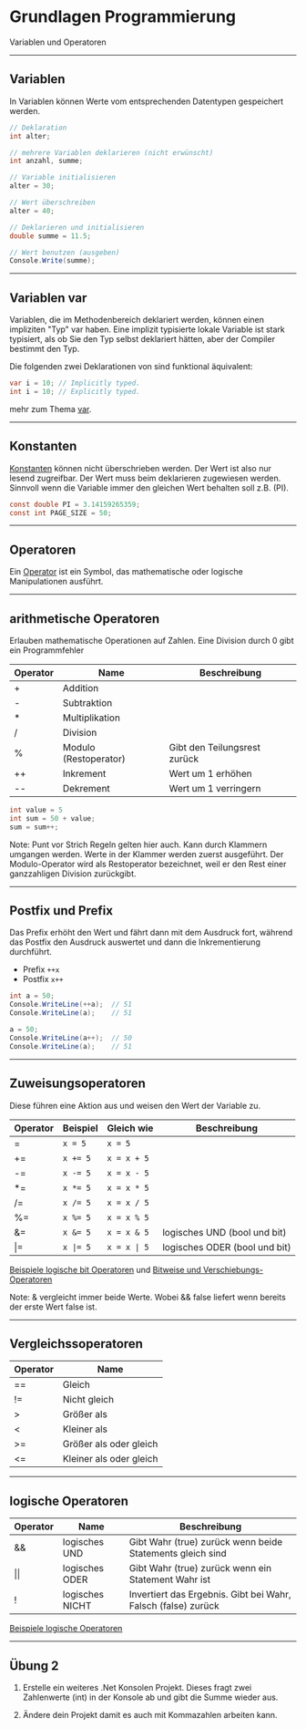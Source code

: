 # Grundlagen Programmierung

Variablen und Operatoren

---

<!-- .slide: class="left" -->
## Variablen

In Variablen können Werte vom entsprechenden Datentypen gespeichert werden.
 
```csharp []
// Deklaration
int alter;

// mehrere Variablen deklarieren (nicht erwünscht)
int anzahl, summe;

// Variable initialisieren
alter = 30;

// Wert überschreiben
alter = 40;

// Deklarieren und initialisieren
double summe = 11.5;

// Wert benutzen (ausgeben)
Console.Write(summe);
```

---

<!-- .slide: class="left" -->
## Variablen var

Variablen, die im Methodenbereich deklariert werden, können einen impliziten "Typ" var haben. Eine implizit typisierte lokale Variable ist stark typisiert, als ob Sie den Typ selbst deklariert hätten, aber der Compiler bestimmt den Typ.

Die folgenden zwei Deklarationen von sind funktional äquivalent:

```csharp []
var i = 10; // Implicitly typed.
int i = 10; // Explicitly typed.
```

mehr zum Thema [var](https://docs.microsoft.com/en-us/dotnet/csharp/language-reference/keywords/var).

---

<!-- .slide: class="left" -->
## Konstanten

[Konstanten](https://docs.microsoft.com/de-de/dotnet/csharp/programming-guide/classes-and-structs/constants) können nicht überschrieben werden. Der Wert ist also nur lesend zugreifbar. Der Wert muss beim deklarieren zugewiesen werden.
Sinnvoll wenn die Variable immer den gleichen Wert behalten soll z.B. (PI).

```csharp []
const double PI = 3.14159265359;
const int PAGE_SIZE = 50;
```

---

<!-- .slide: class="left" -->
## Operatoren

Ein [Operator](https://docs.microsoft.com/de-de/dotnet/csharp/language-reference/operators/) ist ein Symbol, das mathematische oder logische Manipulationen ausführt.

---

<!-- .slide: class="left" -->
## arithmetische Operatoren

Erlauben mathematische Operationen auf Zahlen.
Eine Division durch 0 gibt ein Programmfehler

| Operator  | Name        | Beschreibung  |
| ----------|-------------| --------------|
| +         | Addition    |  |
| -         | Subtraktion    |  |
| *         | Multiplikation    |  |
| /         | Division    |  |
| %         | Modulo (Restoperator)      | Gibt den Teilungsrest zurück |
| ++        | Inkrement    | Wert um 1 erhöhen |
| --        | Dekrement    | Wert um 1 verringern |

```csharp []
int value = 5
int sum = 50 + value;
sum = sum++;
```

Note: Punt vor Strich Regeln gelten hier auch. Kann durch Klammern umgangen werden. Werte in der Klammer werden zuerst ausgeführt.
Der Modulo-Operator wird als Restoperator bezeichnet, weil er den Rest einer ganzzahligen Division zurückgibt.

---

<!-- .slide: class="left" -->
## Postfix und Prefix

Das Prefix erhöht den Wert und fährt dann mit dem Ausdruck fort, während das Postfix den Ausdruck auswertet und dann die Inkrementierung durchführt.

* Prefix `++x`
* Postfix `x++`

```csharp []
int a = 50;
Console.WriteLine(++a);  // 51
Console.WriteLine(a);    // 51

a = 50;
Console.WriteLine(a++);  // 50
Console.WriteLine(a);    // 51
```

---

<!-- .slide: class="left" -->
## Zuweisungsoperatoren

Diese führen eine Aktion aus und weisen den Wert der Variable zu.

| Operator  | Beispiel    | Gleich wie  | Beschreibung |
| ----------|-------------| ------------| -------------|
| =         | `x = 5`     | `x = 5` |
| +=        | `x += 5`    | `x = x + 5` |
| -=        | `x -= 5`    | `x = x - 5` |
| *=        | `x *= 5`    | `x = x * 5` |
| /=        | `x /= 5`    | `x = x / 5` |
| %=        | `x %= 5`    | `x = x % 5` |
| &=        | `x &= 5`    | `x = x & 5` | logisches UND (bool und bit)
| \|=       | `x \|= 5`   | `x = x \| 5`| logisches ODER (bool und bit)

[Beispiele logische bit Operatoren](https://docs.microsoft.com/en-us/dotnet/csharp/language-reference/operators/boolean-logical-operators) und
[Bitweise und Verschiebungs-Operatoren](https://docs.microsoft.com/en-us/dotnet/csharp/language-reference/operators/bitwise-and-shift-operators)

Note: & vergleicht immer beide Werte. Wobei && false liefert wenn bereits der erste Wert false ist.

---

<!-- .slide: class="left" -->
## Vergleichssoperatoren

| Operator  | Name        |
| ----------|-------------|
| ==        | Gleich      |
| !=        | Nicht gleich    |
| >         | Größer als   |
| <         | Kleiner als    |
| >=        | Größer als oder gleich   |
| <=        | Kleiner als oder gleich    |

---

<!-- .slide: class="left" -->
## logische Operatoren

| Operator  | Name             | Beschreibung
| ----------|------------------|-------------|
| &&        | logisches UND    | Gibt Wahr (true) zurück wenn beide Statements gleich sind
| \|\|        | logisches ODER   | Gibt Wahr (true) zurück wenn ein Statement Wahr ist
| !         | logisches NICHT  | Invertiert das Ergebnis. Gibt bei Wahr, Falsch (false) zurück

[Beispiele logische Operatoren](https://docs.microsoft.com/en-us/dotnet/csharp/language-reference/operators/boolean-logical-operators#conditional-logical-and-operator-)

---

<!-- .slide: class="left" -->
## Übung 2

1. Erstelle ein weiteres .Net Konsolen Projekt. Dieses fragt zwei Zahlenwerte (int) in der Konsole ab und gibt die Summe wieder aus.

2. Ändere dein Projekt damit es auch mit Kommazahlen arbeiten kann.
